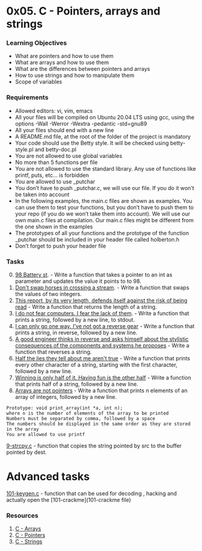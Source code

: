# 0x05. C - Pointers, arrays and strings

### Learning Objectives

- What are pointers and how to use them
- What are arrays and how to use them
- What are the differences between pointers and arrays
- How to use strings and how to manipulate them
- Scope of variables

### Requirements

- Allowed editors: vi, vim, emacs
- All your files will be compiled on Ubuntu 20.04 LTS using gcc, using the options -Wall -Werror -Wextra -pedantic -std=gnu89
- All your files should end with a new line
- A README.md file, at the root of the folder of the project is mandatory
- Your code should use the Betty style. It will be checked using betty-style.pl and betty-doc.pl
- You are not allowed to use global variables
- No more than 5 functions per file
- You are not allowed to use the standard library. Any use of functions like printf, puts, etc… is forbidden
- You are allowed to use _putchar
- You don’t have to push _putchar.c, we will use our file. If you do it won’t be taken into account
- In the following examples, the main.c files are shown as examples. You can use them to test your functions, but you don’t have to push them to your repo (if you do we won’t take them into account). We will use our own main.c files at compilation. Our main.c files might be different from the one shown in the examples
- The prototypes of all your functions and the prototype of the function _putchar should be included in your header file called holberton.h
- Don’t forget to push your header file

### Tasks

0. [98 Battery st](0-reset_to_98.c). - Write a function that takes a pointer to an int as parameter and updates the value it points to to 98.
1. [Don't swap horses in crossing a stream](1-swap.c). - Write a function that swaps the values of two integers.
2. [This report, by its very length, defends itself against the risk of being read](2-strlen.c) - Write a function that returns the length of a string.
3. [I do not fear computers. I fear the lack of them](3-puts.c). - Write a function that prints a string, followed by a new line, to stdout.
4. [I can only go one way. I've not got a reverse gear](4-print_rev.c) - Write a function that prints a string, in reverse, followed by a new line.
5. [A good engineer thinks in reverse and asks himself about the stylistic consequences of the components and systems he proposes](5-rev_string.c) - Write a function that reverses a string.
6. [Half the lies they tell about me aren't true](6-puts2.c) - Write a function that prints every other character of a string, starting with the first character, followed by a new line.
7. [Winning is only half of it. Having fun is the other half](7-puts_half.c) - Write a function that prints half of a string, followed by a new line.
8. [Arrays are not pointers](8-print_array.c) - Write a function that prints n elements of an array of integers, followed by a new line.
```shell
Prototype: void print_array(int *a, int n);
where n is the number of elements of the array to be printed
Numbers must be separated by comma, followed by a space
The numbers should be displayed in the same order as they are stored in the array
You are allowed to use printf
```
[9-strcpy.c](9-strcpy.c) - function that copies the string pointed by src to the buffer pointed by dest.

# Advanced tasks

[101-keygen.c](101-keygen.c) - function that can be used for decoding , hacking and actually open the [101-crackme](101-crackme file)

### Resources

1. [C - Arrays](https://www.tutorialspoint.com/cprogramming/c_arrays.htm)
2. [C - Pointers](https://www.tutorialspoint.com/cprogramming/c_pointers.htm)
3. [C - Strings](https://www.tutorialspoint.com/cprogramming/c_strings.htm)